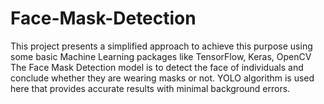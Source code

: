 # Face-Mask-Detection
This project presents a simplified approach to achieve this purpose using some basic Machine Learning packages like TensorFlow, Keras, OpenCV
The Face Mask Detection model is to detect the face of individuals and conclude whether they are wearing masks or not.
YOLO algorithm is used here that provides accurate results with minimal background errors.
